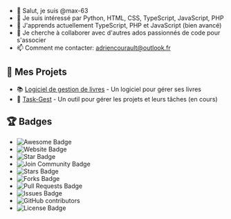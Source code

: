 - 👋 Salut, je suis @max-63
- 👀 Je suis intéressé par Python, HTML, CSS, TypeScript, JavaScript, PHP
- 🌱 J'apprends actuellement TypeScript, PHP et JavaScript (bien avancé)
- 💞️ Je cherche à collaborer avec d'autres ados passionnés de code pour s'associer
- 📫 Comment me contacter: adriencourault@outlook.fr

## 📂 Mes Projets
- 📚 [Logiciel de gestion de livres](https://github.com/max-63/gestion-livres) - Un logiciel pour gérer ses livres
- 📝 [Task-Gest](https://github.com/max-63/task-gest) - Un outil pour gérer les projets et leurs tâches (en cours)

## 🏆 Badges
- ![Awesome Badge](https://img.shields.io/badge/Awesome-100%25-ff69b4)
- ![Website Badge](https://img.shields.io/badge/Website-Up-brightgreen)
- ![Star Badge](https://img.shields.io/github/stars/max-63/max-63)
- ![Join Community Badge](https://img.shields.io/badge/Join%20Community-Active-blue)
- ![Stars Badge](https://img.shields.io/github/stars/max-63/max-63)
- ![Forks Badge](https://img.shields.io/github/forks/max-63/max-63)
- ![Pull Requests Badge](https://img.shields.io/github/issues-pr/max-63/max-63)
- ![Issues Badge](https://img.shields.io/github/issues/max-63/max-63)
- ![GitHub contributors](https://img.shields.io/github/contributors/max-63/max-63)
- ![License Badge](https://img.shields.io/github/license/max-63/max-63)


<!---
max-63/max-63 est un dépôt ✨ spécial ✨ car son `README.md` (ce fichier) apparaît sur votre profil GitHub.
Vous pouvez cliquer sur le lien Preview pour voir vos modifications.
--->
